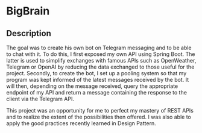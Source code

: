 # BigBrain

## Description

The goal was to create his own bot on Telegram messaging and to be able to chat with it. To do this, I first exposed my own API using Spring Boot. The latter is used to simplify exchanges with famous APIs such as OpenWeather, Telegram or OpenAI by reducing the data exchanged to those useful for the project. Secondly, to create the bot, I set up a pooling system so that my program was kept informed of the latest messages received by the bot. It will then, depending on the message received, query the appropriate endpoint of my API and return a message containing the response to the client via the Telegram API.

This project was an opportunity for me to perfect my mastery of REST APIs and to realize the extent of the possibilities then offered. I was also able to apply the good practices recently learned in Design Pattern.
